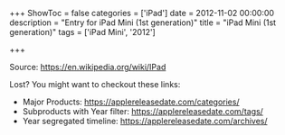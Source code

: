 +++
ShowToc = false
categories = ['iPad']
date = 2012-11-02 00:00:00
description = "Entry for iPad Mini (1st generation)"
title = "iPad Mini (1st generation)"
tags = ['iPad Mini', '2012']

+++

Source: https://en.wikipedia.org/wiki/IPad

Lost?
You might want to checkout these links:
- Major Products: https://applereleasedate.com/categories/
- Subproducts with Year filter: https://applereleasedate.com/tags/
- Year segregated timeline: https://applereleasedate.com/archives/


